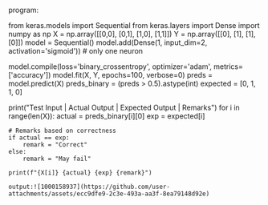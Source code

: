 program:



from keras.models import Sequential
from keras.layers import Dense
import numpy as np
X = np.array([[0,0], [0,1], [1,0], [1,1]])
Y = np.array([[0], [1], [1], [0]])
model = Sequential()
model.add(Dense(1, input_dim=2, activation='sigmoid'))  # only one neuron

model.compile(loss='binary_crossentropy', optimizer='adam', metrics=['accuracy'])
model.fit(X, Y, epochs=100, verbose=0)
preds = model.predict(X)
preds_binary = (preds > 0.5).astype(int)
expected = [0, 1, 1, 0]

print("Test Input | Actual Output | Expected Output | Remarks")
for i in range(len(X)):
    actual = preds_binary[i][0]
    exp = expected[i]

    # Remarks based on correctness
    if actual == exp:
        remark = "Correct"
    else:
        remark = "May fail"

    print(f"{X[i]} {actual} {exp} {remark}")

    output:![1000158937](https://github.com/user-attachments/assets/ecc9dfe9-2c3e-493a-aa3f-8ea79148d92e)
